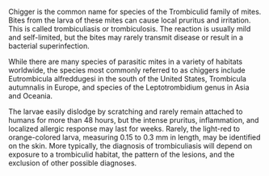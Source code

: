 Chigger is the common name for species of the Trombiculid family of mites. Bites from the larva of these mites can cause local pruritus and irritation. This is called trombiculiasis or trombiculosis. The reaction is usually mild and self-limited, but the bites may rarely transmit disease or result in a bacterial superinfection.

While there are many species of parasitic mites in a variety of habitats worldwide, the species most commonly referred to as chiggers include Eutrombicula alfreddugesi in the south of the United States, Trombicula autumnalis in Europe, and species of the Leptotrombidium genus in Asia and Oceania.

The larvae easily dislodge by scratching and rarely remain attached to humans for more than 48 hours, but the intense pruritus, inflammation, and localized allergic response may last for weeks. Rarely, the light-red to orange-colored larva, measuring 0.15 to 0.3 mm in length, may be identified on the skin. More typically, the diagnosis of trombiculiasis will depend on exposure to a trombiculid habitat, the pattern of the lesions, and the exclusion of other possible diagnoses.